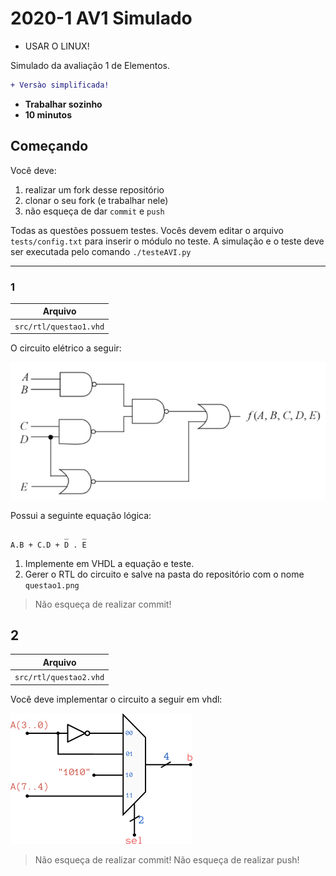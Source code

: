 # 2020-1 AV1 Simulado

- USAR O LINUX!

Simulado da avaliação 1 de Elementos. 

```diff
+ Versào simplificada!
```

- **Trabalhar sozinho**
- **10 minutos**

## Começando

Você deve:

1. realizar um fork desse repositório  
1. clonar o seu fork (e trabalhar nele)
1. não esqueça de dar `commit` e `push`

Todas as questões possuem testes. Vocês devem editar o arquivo `tests/config.txt` para inserir o módulo no teste. A simulação e o teste deve ser executada pelo comando `./testeAVI.py`

---------------


### 1 

| Arquivo                |
| -------                |
| `src/rtl/questao1.vhd` |

O circuito elétrico a seguir:

![](figs/questao1.png)

Possui a seguinte equação lógica:

```
            _   _
A.B + C.D + D . E
```

1. Implemente em VHDL a equação e teste.
1. Gerer o RTL do circuito e salve na pasta do repositório com o nome `questao1.png`


> Não esqueça de realizar commit!

## 2

| Arquivo                |
| -------                |
| `src/rtl/questao2.vhd` |

Você deve implementar o circuito a seguir em vhdl:

![](figs/questao2.png)



> Não esqueça de realizar commit!
> Não esqueça de realizar push!









